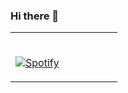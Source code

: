 ### Hi there 👋

      
<table width="100%"> 
  <tr>
  <td width="50%">

&nbsp; <br> [![Spotify](brookemwalters.vercel.app/api/spotify?background_color=0d1117&border_color=ffffff)](https://open.spotify.com/user/1220419778)

  </td>
  <td width="50%">

&nbsp;



  </p>
  </td>
</table>
